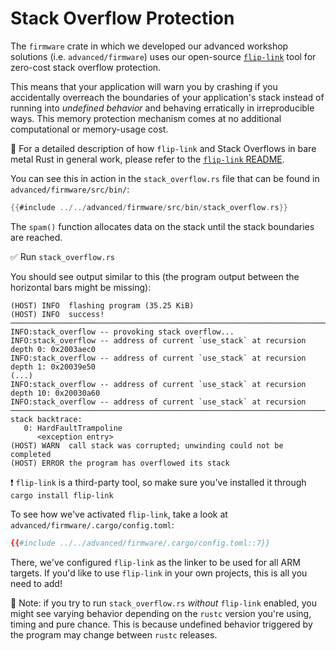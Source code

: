 # Stack Overflow Protection

The `firmware` crate in which we developed our advanced workshop solutions (i.e. `advanced/firmware`) uses our open-source [`flip-link`] tool for zero-cost stack overflow protection.

This means that your application will warn you by crashing if you accidentally overreach the boundaries of your application's stack instead of running into *undefined behavior* and behaving erratically in irreproducible ways. This memory protection mechanism comes at no additional computational or memory-usage cost.

🔎  For a detailed description of how `flip-link` and Stack Overflows in bare metal Rust in general work, please refer to the [`flip-link` README].

You can see this in action in the `stack_overflow.rs` file that can be found in `advanced/firmware/src/bin/`:

``` rust
{{#include ../../advanced/firmware/src/bin/stack_overflow.rs}}
```

The `spam()` function allocates data on the stack until the stack boundaries are reached.

✅ Run `stack_overflow.rs`

You should see output similar to this (the program output between the horizontal bars might be missing):

``` console
(HOST) INFO  flashing program (35.25 KiB)
(HOST) INFO  success!
────────────────────────────────────────────────────────────────────────────────
INFO:stack_overflow -- provoking stack overflow...
INFO:stack_overflow -- address of current `use_stack` at recursion depth 0: 0x2003aec0
INFO:stack_overflow -- address of current `use_stack` at recursion depth 1: 0x20039e50
(...)
INFO:stack_overflow -- address of current `use_stack` at recursion depth 10: 0x20030a60
INFO:stack_overflow -- address of current `use_stack` at recursion
────────────────────────────────────────────────────────────────────────────────
stack backtrace:
   0: HardFaultTrampoline
      <exception entry>
(HOST) WARN  call stack was corrupted; unwinding could not be completed
(HOST) ERROR the program has overflowed its stack
```

❗️ `flip-link` is a third-party tool, so make sure you've installed it through `cargo install flip-link`

To see how we've activated `flip-link`, take a look at `advanced/firmware/.cargo/config.toml`:

``` toml
{{#include ../../advanced/firmware/.cargo/config.toml::7}}
```

There, we've configured `flip-link` as the linker to be used for all ARM targets.
If you'd like to use `flip-link` in your own projects, this is all you need to add!

🔎  Note: if you try to run `stack_overflow.rs` *without* `flip-link` enabled, you might see varying behavior depending on the `rustc` version you're using, timing and pure chance. This is because undefined behavior triggered by the program may change between `rustc` releases.


[`flip-link`]: https://github.com/knurling-rs/flip-link
[`flip-link` README]: https://github.com/knurling-rs/flip-link/blob/main/README.md
